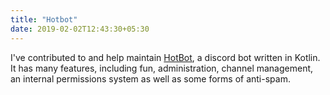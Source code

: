 ```yaml
---
title: "Hotbot"
date: 2019-02-02T12:43:30+05:30
---
```


I've contributed to and help maintain [HotBot](https://gitlab.com/Aberrantfox/hotbot), a discord bot written in Kotlin.
It has many features, including fun, administration, channel management, an internal permissions system as well as some forms of anti-spam.
